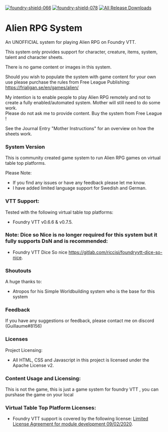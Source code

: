 [![foundry-shield-066]][foundry-url] [![foundry-shield-078]][foundry-url] [![All Release Downloads](https://img.shields.io/github/downloads/pwatson100/alienrpg/total.svg)]()

# Alien RPG System

An UNOFFICIAL system for playing Alien RPG on Foundry VTT.

This system only provides support for character, creature, items, system, talent and character sheets.

There is no game content or images in this system.

Should you wish to populate the system with game content for your own use please purchase the rules from Free League Publishing: https://frialigan.se/en/games/alien/

My intention is to enable people to play Alien RPG remotely and not to create a fully enabled/automated system. Mother will still need to do some work.  
Please do not ask me to provide content. Buy the system from Free League !

See the Journal Entry "Mother Instructions" for an overview on how the sheets work.

### System Version

This is community created game system to run Alien RPG games on virtual table top platforms.

Please Note:

- If you find any issues or have any feedback please let me know.
- I have added limited language support for Swedish and German.

### VTT Support:

Tested with the following virtual table top platforms:

- Foundry VTT v0.6.6 & v0.7.5.

### Note: Dice so Nice is no longer required for this system but it fully supports DsN and is recommended:

- Foundry VTT Dice So nice https://gitlab.com/riccisi/foundryvtt-dice-so-nice.

### Shoutouts

A huge thanks to:

- Atropos for his Simple Worldbuilding system who is the base for this system

### Feedback

If you have any suggestions or feedback, please contact me on discord (Guillaume#8156)

### Licenses

Project Licensing:

- All HTML, CSS and Javascript in this project is licensed under the Apache License v2.

### Content Usage and Licensing:

This is not the game, this is just a game system for foundry VTT , you can purshase the game on your local 

### Virtual Table Top Platform Licenses:

- Foundry VTT support is covered by the following license: [Limited License Agreement for module development 09/02/2020](https://foundryvtt.com/article/license/).

[foundry-shield-066]: https://img.shields.io/badge/Foundry-v0.6.6-informational
[foundry-shield-078]: https://img.shields.io/badge/Foundry-v0.7.8-informational
[foundry-url]: https://foundryvtt.com/